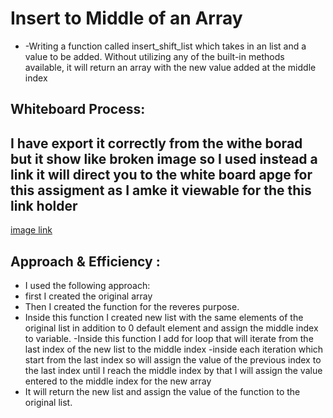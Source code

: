 # Insert to Middle of an Array
- -Writing a function called insert_shift_list which takes in an list and a value to be added. Without utilizing any of the built-in methods available, it will return an array with the new value added at the middle index

## Whiteboard Process:

## I have export it correctly from the withe borad but it show like broken image so I used instead a link it will direct you to the white board apge for this assigment as I amke it viewable for the this link holder 
[image link]("https://miro.com/app/board/o9J_l5ffISA=/")

## Approach & Efficiency :
- I used the following approach:
- first I created the original array
- Then I created the function for the reveres purpose.
- Inside this function I created new list with the same elements of the original list in addition to 0 default element and assign the middle index to variable.
-Inside this function I add for loop that will iterate from the last index of the new list to the middle index
-inside each iteration which start from the last index so will assign the value of the previous index to the last index until I reach the middle index by that I will assign the value entered to the middle index for the new array
- It will return the new list and assign the value of the function to the original list.